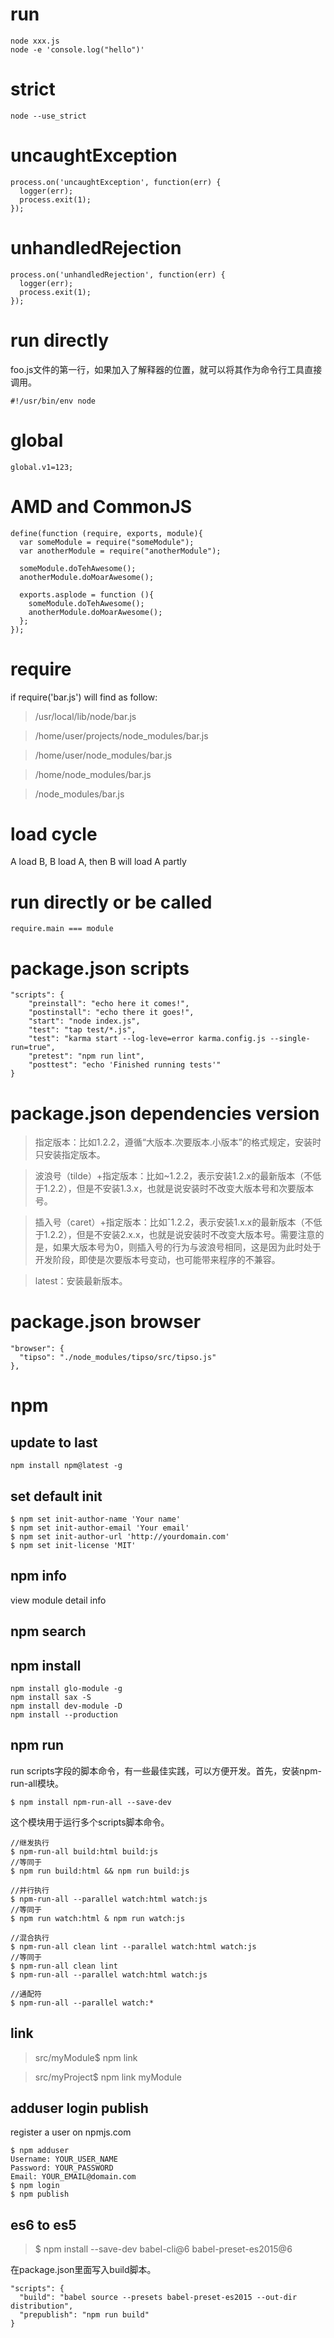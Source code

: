 # run
```
node xxx.js
node -e 'console.log("hello")'
```

# strict
```
node --use_strict
```

# uncaughtException
```
process.on('uncaughtException', function(err) {
  logger(err);
  process.exit(1);
});
```
# unhandledRejection
```
process.on('unhandledRejection', function(err) {
  logger(err);
  process.exit(1);
});
```

# run directly
foo.js文件的第一行，如果加入了解释器的位置，就可以将其作为命令行工具直接调用。
```
#!/usr/bin/env node
```

# global
```
global.v1=123;
```

# AMD and CommonJS
```
define(function (require, exports, module){
  var someModule = require("someModule");
  var anotherModule = require("anotherModule");

  someModule.doTehAwesome();
  anotherModule.doMoarAwesome();

  exports.asplode = function (){
    someModule.doTehAwesome();
    anotherModule.doMoarAwesome();
  };
});
```

# require
if require('bar.js') will find as follow:
> /usr/local/lib/node/bar.js

> /home/user/projects/node_modules/bar.js

> /home/user/node_modules/bar.js

> /home/node_modules/bar.js

> /node_modules/bar.js

# load cycle
A load B, B load A, then B will load A partly

# run directly or be called
```
require.main === module
```

# package.json scripts
```
"scripts": {
    "preinstall": "echo here it comes!",
    "postinstall": "echo there it goes!",
    "start": "node index.js",
    "test": "tap test/*.js",
    "test": "karma start --log-leve=error karma.config.js --single-run=true",
    "pretest": "npm run lint",
    "posttest": "echo 'Finished running tests'"
}
```

# package.json dependencies version

> 指定版本：比如1.2.2，遵循“大版本.次要版本.小版本”的格式规定，安装时只安装指定版本。

> 波浪号（tilde）+指定版本：比如~1.2.2，表示安装1.2.x的最新版本（不低于1.2.2），但是不安装1.3.x，也就是说安装时不改变大版本号和次要版本号。

> 插入号（caret）+指定版本：比如ˆ1.2.2，表示安装1.x.x的最新版本（不低于1.2.2），但是不安装2.x.x，也就是说安装时不改变大版本号。需要注意的是，如果大版本号为0，则插入号的行为与波浪号相同，这是因为此时处于开发阶段，即使是次要版本号变动，也可能带来程序的不兼容。

> latest：安装最新版本。

# package.json browser
```
"browser": {
  "tipso": "./node_modules/tipso/src/tipso.js"
},
```

# npm

## update to last
```
npm install npm@latest -g
```

## set default init
```
$ npm set init-author-name 'Your name'
$ npm set init-author-email 'Your email'
$ npm set init-author-url 'http://yourdomain.com'
$ npm set init-license 'MIT'
```

## npm info
view module detail info

## npm search

## npm install
```
npm install glo-module -g
npm install sax -S
npm install dev-module -D
npm install --production
```

## npm run
run scripts字段的脚本命令，有一些最佳实践，可以方便开发。首先，安装npm-run-all模块。
```
$ npm install npm-run-all --save-dev
```

这个模块用于运行多个scripts脚本命令。

```
//继发执行
$ npm-run-all build:html build:js
//等同于
$ npm run build:html && npm run build:js

//并行执行
$ npm-run-all --parallel watch:html watch:js
//等同于
$ npm run watch:html & npm run watch:js

//混合执行
$ npm-run-all clean lint --parallel watch:html watch:js
//等同于
$ npm-run-all clean lint
$ npm-run-all --parallel watch:html watch:js

//通配符
$ npm-run-all --parallel watch:*
```

## link

> src/myModule$ npm link

> src/myProject$ npm link myModule

## adduser login publish
register a user on npmjs.com
```
$ npm adduser
Username: YOUR_USER_NAME
Password: YOUR_PASSWORD
Email: YOUR_EMAIL@domain.com
$ npm login
$ npm publish
```

## es6 to es5
> $ npm install --save-dev babel-cli@6 babel-preset-es2015@6

在package.json里面写入build脚本。
```
"scripts": {
  "build": "babel source --presets babel-preset-es2015 --out-dir distribution",
  "prepublish": "npm run build"
}
```
